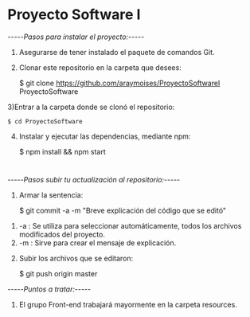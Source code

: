 # Proyecto Software I

-----*Pasos para instalar el proyecto:*-----

1) Asegurarse de tener instalado el paquete de comandos Git.

2) Clonar este repositorio en la carpeta que desees: 

	$ git clone https://github.com/araymoises/ProyectoSoftwareI ProyectoSoftware
  
3)Entrar a la carpeta donde se clonó el repositorio:

	$ cd ProyectoSoftware
  
4) Instalar y ejecutar las dependencias, mediante npm:

	$ npm install && npm start

#
-----*Pasos subir tu actualización al repositorio:*-----

1) Armar la sentencia:

	$ git commit -a -m "Breve explicación del código que se editó"
1.    -a : Se utiliza para seleccionar automáticamente, todos los archivos modificados del proyecto.
2.    -m : Sirve para crear el mensaje de explicación.

2) Subir los archivos que se editaron:

	$ git push origin master

	
-----*Puntos a tratar:*-----

1. El grupo Front-end trabajará mayormente en la carpeta resources.
